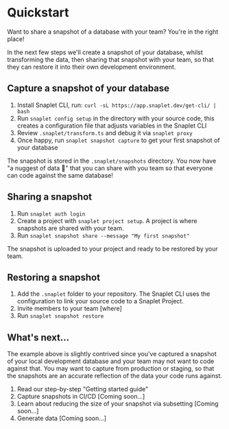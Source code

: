 # Quickstart

Want to share a snapshot of a database with your team? You're in the right place!

In the next few steps we'll create a snapshot of your database, whilst transforming the data, then sharing that snapshot with your team, so that they can restore it into their own development environment.

## Capture a snapshot of your database

1. Install Snaplet CLI, run: `curl -sL https://app.snaplet.dev/get-cli/ | bash`
2. Run `snaplet config setup` in the directory with your source code, this creates a configuration file that adjusts variables in the Snaplet CLI
3. Review `.snaplet/transform.ts` and debug it via `snaplet proxy`
4. Once happy, run `snaplet snapshot capture` to get your first snapshot of your database

The snapshot is stored in the `.snaplet/snapshots` directory.
You now have "a nuggest of data 🐥" that you can share with you team so that everyone can code against the same database!

## Sharing a snapshot

1. Run `snaplet auth login`
2. Create a project with `snaplet project setup`. A project is where snapshots are shared with your team.
3. Run `snaplet snapshot share --message "My first snapshot"`

The snapshot is uploaded to your project and ready to be restored by your team.

## Restoring a snapshot

1. Add the `.snaplet` folder to your repository. The Snaplet CLI uses the configuration to link your source code to a Snaplet Project.
2. Invite members to your team [where]
3. Run `snaplet snapshot restore`

## What's next...

The example above is slightly contrived since you've captured a snapshot of your local development database and your team may not want to code against that.
You may want to capture from production or staging, so that the snapshots are an accurate reflection of the data your code runs against.

1. Read our step-by-step "Getting started guide"
2. Capture snapshots in CI/CD [Coming soon...]
3. Learn about reducing the size of your snapshot via subsetting [Coming soon...]
4. Generate data [Coming soon...]
